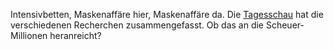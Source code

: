 Intensivbetten, Maskenaffäre hier, Maskenaffäre da. Die [Tagesschau](https://www.tagesschau.de/investigativ/ndr/bundesrechnungshof-corona-101.html) hat die verschiedenen Recherchen zusammengefasst. Ob das an die Scheuer-Millionen heranreicht?
